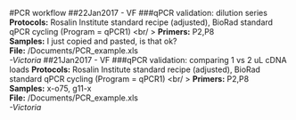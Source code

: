 #PCR workflow
##22Jan2017 - VF
###qPCR validation: dilution series
**Protocols:** Rosalin Institute standard recipe (adjusted), BioRad standard qPCR cycling (Program = qPCR1) <br/ >
**Primers:** P2,P8 <br>
**Samples:** I just copied and pasted, is that ok? <br>
**File:** /Documents/PCR_example.xls <br> _-Victoria_
##21Jan2017 - VF
###qPCR validation: comparing 1 vs 2 uL cDNA loads
**Protocols:** Rosalin Institute standard recipe (adjusted), BioRad standard qPCR cycling (Program = qPCR1) <br/ >
**Primers:** P2,P8 <br>
**Samples:** x-o75, g11-x <br>
**File:** /Documents/PCR_example.xls <br> _-Victoria_

